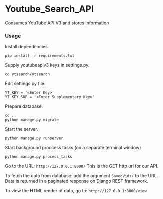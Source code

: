 # Youtube_Search_API
Consumes YouTube API V3 and stores information

### Usage
Install dependencies.
```shell
pip install -r requirements.txt
```
Supply youtubeapiv3 keys in settings.py.
```shell
cd ytsearch/ytsearch
```
Edit settings.py file.
```
YT_KEY = '<Enter Key>'
YT_KEY_SUP = '<Enter Supplementary Key>'
```

Prepare database.
```shell
cd ..
python manage.py migrate
```

Start the server.
```shell
python manage.py runserver
```
Start background proccess tasks (on a separate terminal window)
```
python manage.py process_tasks
```
Go to the URL: `http://127.0.0.1:8000/`
This is the GET http url for our API.

To fetch the data from database: add the argument `SavedVids/` to the URL.
Data is returned in a paginated response on Django REST framework.

To view the HTML render of data, go to: `http://127.0.0.1:8000/view`

